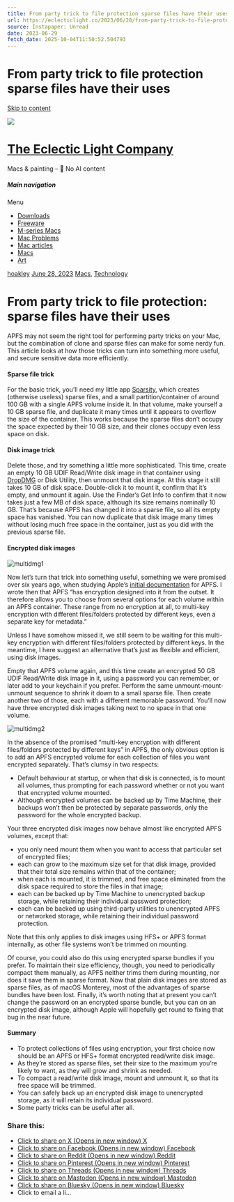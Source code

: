 ```yaml
---
title: From party trick to file protection sparse files have their uses
url: https://eclecticlight.co/2023/06/28/from-party-trick-to-file-protection-sparse-files-have-their-uses/
source: Instapaper: Unread
date: 2023-06-29
fetch_date: 2025-10-04T11:50:52.504793
---
```


# From party trick to file protection sparse files have their uses

[Skip to content](#content)

[![](https://eclecticlight.co/wp-content/uploads/2015/01/eclecticlightlogo-e1421784280911.png?w=103)](https://eclecticlight.co/)

# [The Eclectic Light Company](https://eclecticlight.co/)

Macs & painting – 🦉 No AI content

##### Main navigation

Menu

* [Downloads](https://eclecticlight.co/downloads/)
* [Freeware](https://eclecticlight.co/free-software-menu/)
* [M-series Macs](https://eclecticlight.co/m1-macs/)
* [Mac Problems](https://eclecticlight.co/mac-troubleshooting-summary/)
* [Mac articles](https://eclecticlight.co/mac-problem-solving/)
* [Macs](https://eclecticlight.co/category/macs/)
* [Art](https://eclecticlight.co/painting-topics/)

[hoakley](https://eclecticlight.co/author/hoakley/)
[June 28, 2023](https://eclecticlight.co/2023/06/28/from-party-trick-to-file-protection-sparse-files-have-their-uses/)
[Macs](https://eclecticlight.co/category/macs/), [Technology](https://eclecticlight.co/category/technology/)

# **From party trick to file protection:** sparse files have their uses

APFS may not seem the right tool for performing party tricks on your Mac, but the combination of clone and sparse files can make for some nerdy fun. This article looks at how those tricks can turn into something more useful, and secure sensitive data more efficiently.

#### Sparse file trick

For the basic trick, you’ll need my little app [Sparsity](https://eclecticlight.co/taccy-signet-precize-alifix-utiutility-alisma/), which creates (otherwise useless) sparse files, and a small partition/container of around 100 GB with a single APFS volume inside it. In that volume, make yourself a 10 GB sparse file, and duplicate it many times until it appears to overflow the size of the container. This works because the sparse files don’t occupy the space expected by their 10 GB size, and their clones occupy even less space on disk.

#### Disk image trick

Delete those, and try something a little more sophisticated. This time, create an empty 10 GB UDIF Read/Write disk image in that container using [DropDMG](https://c-command.com/dropdmg/) or Disk Utility, then unmount that disk image. At this stage it still takes 10 GB of disk space. Double-click it to mount it, confirm that it’s empty, and unmount it again. Use the Finder’s Get Info to confirm that it now takes just a few MB of disk space, although its size remains nominally 10 GB. That’s because APFS has changed it into a sparse file, so all its empty space has vanished. You can now duplicate that disk image many times without losing much free space in the container, just as you did with the previous sparse file.

#### Encrypted disk images

![multidmg1](https://eclecticlight.co/wp-content/uploads/2023/06/multidmg1.jpg?w=940)

Now let’s turn that trick into something useful, something we were promised over six years ago, when studying Apple’s [initial documentation](https://eclecticlight.co/2017/01/27/apple-file-system-what-it-means-what-it-brings/) for APFS. I wrote then that APFS “has encryption designed into it from the outset. It therefore allows you to choose from several options for each volume within an APFS container. These range from no encryption at all, to multi-key encryption with different files/folders protected by different keys, even a separate key for metadata.”

Unless I have somehow missed it, we still seem to be waiting for this multi-key encryption with different files/folders protected by different keys. In the meantime, I here suggest an alternative that’s just as flexible and efficient, using disk images.

Empty that APFS volume again, and this time create an encrypted 50 GB UDIF Read/Write disk image in it, using a password you can remember, or later add to your keychain if you prefer. Perform the same unmount-mount-unmount sequence to shrink it down to a small sparse file. Then create another two of those, each with a different memorable password. You’ll now have three encrypted disk images taking next to no space in that one volume.

![multidmg2](https://eclecticlight.co/wp-content/uploads/2023/06/multidmg2.jpg?w=940)

In the absence of the promised “multi-key encryption with different files/folders protected by different keys” in APFS, the only obvious option is to add an APFS encrypted volume for each collection of files you want encrypted separately. That’s clumsy in two respects:

* Default behaviour at startup, or when that disk is connected, is to mount all volumes, thus prompting for each password whether or not you want that encrypted volume mounted.
* Although encrypted volumes can be backed up by Time Machine, their backups won’t then be protected by separate passwords, only the password for the whole encrypted backup.

Your three encrypted disk images now behave almost like encrypted APFS volumes, except that:

* you only need mount them when you want to access that particular set of encrypted files;
* each can grow to the maximum size set for that disk image, provided that their total size remains within that of the container;
* when each is mounted, it is trimmed, and free space eliminated from the disk space required to store the files in that image;
* each can be backed up by Time Machine to unencrypted backup storage, while retaining their individual password protection;
* each can be backed up using third-party utilities to unencrypted APFS or networked storage, while retaining their individual password protection.

Note that this only applies to disk images using HFS+ or APFS format internally, as other file systems won’t be trimmed on mounting.

Of course, you could also do this using encrypted sparse bundles if you prefer. To maintain their size efficiency, though, you need to periodically compact them manually, as APFS neither trims them during mounting, nor does it save them in sparse format. Now that plain disk images are stored as sparse files, as of macOS Monterey, most of the advantages of sparse bundles have been lost. Finally, it’s worth noting that at present you can’t change the password on an encrypted sparse bundle, but you can on an encrypted disk image, although Apple will hopefully get round to fixing that bug in the near future.

#### Summary

* To protect collections of files using encryption, your first choice now should be an APFS or HFS+ format encrypted read/write disk image.
* As they’re stored as sparse files, set their size to the maximum you’re likely to want, as they will grow and shrink as needed.
* To compact a read/write disk image, mount and unmount it, so that its free space will be trimmed.
* You can safely back up an encrypted disk image to unencrypted storage, as it will retain its individual password.
* Some party tricks can be useful after all.

### Share this:

* [Click to share on X (Opens in new window)
  X](https://eclecticlight.co/2023/06/28/from-party-trick-to-file-protection-sparse-files-have-their-uses/?share=twitter)
* [Click to share on Facebook (Opens in new window)
  Facebook](https://eclecticlight.co/2023/06/28/from-party-trick-to-file-protection-sparse-files-have-their-uses/?share=facebook)
* [Click to share on Reddit (Opens in new window)
  Reddit](https://eclecticlight.co/2023/06/28/from-party-trick-to-file-protection-sparse-files-have-their-uses/?share=reddit)
* [Click to share on Pinterest (Opens in new window)
  Pinterest](https://eclecticlight.co/2023/06/28/from-party-trick-to-file-protection-sparse-files-have-their-uses/?share=pinterest)
* [Click to share on Threads (Opens in new window)
  Threads](https://eclecticlight.co/2023/06/28/from-party-trick-to-file-protection-sparse-files-have-their-uses/?share=threads)
* [Click to share on Mastodon (Opens in new window)
  Mastodon](https://eclecticlight.co/2023/06/28/from-party-trick-to-file-protection-sparse-files-have-their-uses/?share=mastodon)
* [Click to share on Bluesky (Opens in new window)
  Bluesky](https://eclecticlight.co/2023/06/28/from-party-trick-to-file-protection-sparse-files-have-their-uses/?share=bluesky)
* Click to email a li...
